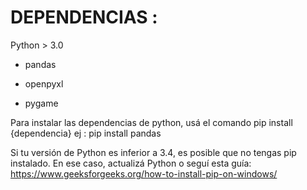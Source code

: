 # DEPENDENCIAS :

Python > 3.0

  * pandas

  * openpyxl

  * pygame

Para instalar las dependencias de python, usá el comando pip install {dependencia}
ej : pip install pandas

Si tu versión de Python es inferior a 3.4, es posible que no tengas pip instalado.
En ese caso, actualizá Python o seguí esta guía:
https://www.geeksforgeeks.org/how-to-install-pip-on-windows/
